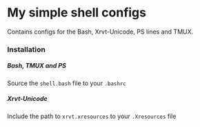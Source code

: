 # My simple shell configs

Contains configs for the Bash, Xrvt-Unicode, PS lines and TMUX.

### Installation

##### Bash, TMUX and PS

Source the `shell.bash` file to your `.bashrc`

##### Xrvt-Unicode

Include the path to `xrvt.xresources` to your `.Xresources` file
